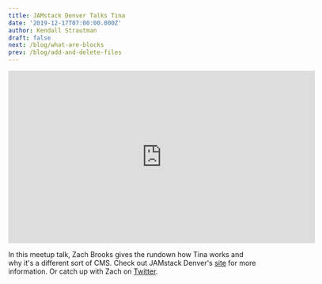 ```yaml
---
title: JAMstack Denver Talks Tina
date: '2019-12-17T07:00:00.000Z'
author: Kendall Strautman
draft: false
next: /blog/what-are-blocks
prev: /blog/add-and-delete-files
---
```


<iframe width="620" height="348" src="https://www.youtube.com/embed/LhBH9RTEK78?start=234" frameborder="0" allow="accelerometer; autoplay; encrypted-media; gyroscope; picture-in-picture" allowfullscreen></iframe>

In this meetup talk, Zach Brooks gives the rundown how Tina works and why it's a different sort of CMS. Check out JAMstack Denver's [site](https://jamstackdenver.org/) for more information. Or catch up with Zach on [Twitter](https://twitter.com/Zacann0n).
